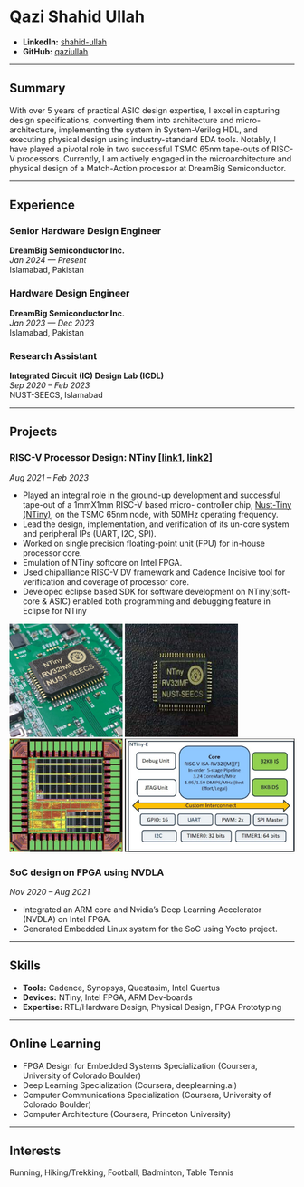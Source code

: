 
# Qazi Shahid Ullah

- **LinkedIn:** [shahid-ullah](https://www.linkedin.com/in/shahid-ullah-43baa1131/)
- **GitHub:** [qaziullah](https://github.com/qaziullah)

---

## Summary
With over 5 years of practical ASIC design expertise, I excel in capturing design specifications, converting them into architecture and micro-architecture, implementing the system in System-Verilog HDL, and executing physical design using industry-standard EDA tools. Notably, I have played a pivotal role in two successful TSMC 65nm tape-outs of RISC-V processors. Currently, I am actively engaged in the microarchitecture and physical design of a Match-Action processor at DreamBig Semiconductor.


---

## Experience

### Senior Hardware Design Engineer

**DreamBig Semiconductor Inc.**  
*Jan 2024 — Present*  
Islamabad, Pakistan  

### Hardware Design Engineer

**DreamBig Semiconductor Inc.**  
*Jan 2023 — Dec 2023*  
Islamabad, Pakistan  

### Research Assistant

**Integrated Circuit (IC) Design Lab (ICDL)**  
*Sep 2020 – Feb 2023*  
NUST-SEECS, Islamabad  

---

## Projects

### RISC-V Processor Design: NTiny [[link1](https://www.dawn.com/news/1694672), [link2](https://ics.seecs.edu.pk/research#h.bbd8fxi223bq)]

*Aug 2021 – Feb 2023*

- Played an integral role in the ground-up development and successful tape-out of a 1mmX1mm RISC-V based micro-
controller chip, [Nust-Tiny (NTiny)](https://ics.seecs.edu.pk/research#h.bbd8fxi223bq), on the TSMC 65nm node, with 50MHz operating frequency.
- Lead the design, implementation, and verification of its un-core system and peripheral IPs (UART, I2C, SPI).
- Worked on single precision floating-point unit (FPU) for in-house processor core.
- Emulation of NTiny softcore on Intel FPGA.
- Used chipalliance RISC-V DV framework and Cadence Incisive tool for verification and coverage of processor core.
- Developed eclipse based SDK for software development on NTiny(soft-core & ASIC) enabled both programming and debugging feature in Eclipse for NTiny

<img src="Ntiny_on_PCB.jpg" alt="NTiny Project" style="width:200px;height:200px;" /> <img src="download.jpeg" alt="NTiny Project" style="width:200px;height:200px;" /> <img src="The-Back-end-GDS-II-view-of-the-Taped-out-Microprocessor-Chip-using-TSMC-65-nm.jpg" alt="NTiny Project" style="width:200px;height:200px;" /> <img src="specs.jpg" alt="NTiny Project" style="width:300px;height:200px;" />
### SoC design on FPGA using NVDLA

*Nov 2020 – Aug 2021*

- Integrated an ARM core and Nvidia’s Deep Learning Accelerator (NVDLA) on Intel FPGA.
- Generated Embedded Linux system for the SoC using Yocto project.

---

## Skills

- **Tools:** Cadence, Synopsys, Questasim, Intel Quartus
- **Devices:** NTiny, Intel FPGA, ARM Dev-boards
- **Expertise:** RTL/Hardware Design, Physical Design, FPGA Prototyping

---

## Online Learning

- FPGA Design for Embedded Systems Specialization (Coursera, University of Colorado Boulder)
- Deep Learning Specialization (Coursera, deeplearning.ai)
- Computer Communications Specialization (Coursera, University of Colorado Boulder)
- Computer Architecture (Coursera, Princeton University)

---

## Interests

Running, Hiking/Trekking, Football, Badminton, Table Tennis
